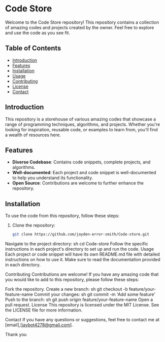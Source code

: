 
# Code Store

Welcome to the Code Store repository! This repository contains a collection of amazing codes and projects created by the owner. Feel free to explore and use the code as you see fit.

## Table of Contents

- [Introduction](#introduction)
- [Features](#features)
- [Installation](#installation)
- [Usage](#usage)
- [Contributing](#contributing)
- [License](#license)
- [Contact](#contact)

## Introduction

This repository is a storehouse of various amazing codes that showcase a range of programming techniques, algorithms, and projects. Whether you're looking for inspiration, reusable code, or examples to learn from, you'll find a wealth of resources here.

## Features

- **Diverse Codebase**: Contains code snippets, complete projects, and algorithms.
- **Well-documented**: Each project and code snippet is well-documented to help you understand its functionality.
- **Open Source**: Contributions are welcome to further enhance the repository.

## Installation

To use the code from this repository, follow these steps:

1. Clone the repository:
   ```sh
   git clone https://github.com/jayden-error-smith/Code-store.git
Navigate to the project directory:
sh
cd Code-store
Follow the specific instructions in each project's directory to set up and run the code.
Usage
Each project or code snippet will have its own README.md file with detailed instructions on how to use it. Make sure to read the documentation provided in each directory.

Contributing
Contributions are welcome! If you have any amazing code that you would like to add to this repository, please follow these steps:

Fork the repository.
Create a new branch:
sh
git checkout -b feature/your-feature-name
Commit your changes:
sh
git commit -m 'Add some feature'
Push to the branch:
sh
git push origin feature/your-feature-name
Open a pull request.
License
This repository is licensed under the MIT License. See the LICENSE file for more information.

Contact
If you have any questions or suggestions, feel free to contact me at [email],[jaybot4278@gmail.com].

Thank you

